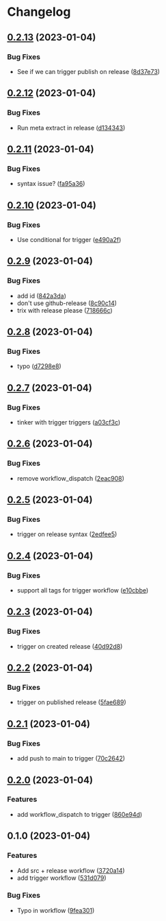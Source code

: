 # Changelog

## [0.2.13](https://github.com/pabrahamsson/release-workflow/compare/v0.2.12...v0.2.13) (2023-01-04)


### Bug Fixes

* See if we can trigger publish on release ([8d37e73](https://github.com/pabrahamsson/release-workflow/commit/8d37e73cf9eaf8c18e138af2f03ac22d8c9259d9))

## [0.2.12](https://github.com/pabrahamsson/release-workflow/compare/v0.2.11...v0.2.12) (2023-01-04)


### Bug Fixes

* Run meta extract in release ([d134343](https://github.com/pabrahamsson/release-workflow/commit/d134343a364553eb66482aae307af5057b677b34))

## [0.2.11](https://github.com/pabrahamsson/release-workflow/compare/v0.2.10...v0.2.11) (2023-01-04)


### Bug Fixes

* syntax issue? ([fa95a36](https://github.com/pabrahamsson/release-workflow/commit/fa95a364f156379bffb3a92085990c1232d1bdb5))

## [0.2.10](https://github.com/pabrahamsson/release-workflow/compare/v0.2.9...v0.2.10) (2023-01-04)


### Bug Fixes

* Use conditional for trigger ([e490a2f](https://github.com/pabrahamsson/release-workflow/commit/e490a2f3f50764baa925ec53a9b6c961c449679b))

## [0.2.9](https://github.com/pabrahamsson/release-workflow/compare/v0.2.8...v0.2.9) (2023-01-04)


### Bug Fixes

* add id ([842a3da](https://github.com/pabrahamsson/release-workflow/commit/842a3dac38719eb6fece21767c3e8bd033780c8c))
* don't use github-release ([8c90c14](https://github.com/pabrahamsson/release-workflow/commit/8c90c14bc3a96df9b3020cf88764fe50b7d992a9))
* trix with release please ([718666c](https://github.com/pabrahamsson/release-workflow/commit/718666ca2652ef3ba95cbbae365fe0ca6c1137fc))

## [0.2.8](https://github.com/pabrahamsson/release-workflow/compare/v0.2.7...v0.2.8) (2023-01-04)


### Bug Fixes

* typo ([d7298e8](https://github.com/pabrahamsson/release-workflow/commit/d7298e8ae1169531d8678f83695f278d3a280436))

## [0.2.7](https://github.com/pabrahamsson/release-workflow/compare/v0.2.6...v0.2.7) (2023-01-04)


### Bug Fixes

* tinker with trigger triggers ([a03cf3c](https://github.com/pabrahamsson/release-workflow/commit/a03cf3cf4ed0c294e39b6bd6528ced40324ea098))

## [0.2.6](https://github.com/pabrahamsson/release-workflow/compare/v0.2.5...v0.2.6) (2023-01-04)


### Bug Fixes

* remove workflow_dispatch ([2eac908](https://github.com/pabrahamsson/release-workflow/commit/2eac908cf01802b742867d15f0f08849f41efc56))

## [0.2.5](https://github.com/pabrahamsson/release-workflow/compare/v0.2.4...v0.2.5) (2023-01-04)


### Bug Fixes

* trigger on release syntax ([2edfee5](https://github.com/pabrahamsson/release-workflow/commit/2edfee51f0b7ab754872a6b0a4b0403c3496227e))

## [0.2.4](https://github.com/pabrahamsson/release-workflow/compare/v0.2.3...v0.2.4) (2023-01-04)


### Bug Fixes

* support all tags for trigger workflow ([e10cbbe](https://github.com/pabrahamsson/release-workflow/commit/e10cbbe44eced31f5befa7fcd5d00a908908ed3e))

## [0.2.3](https://github.com/pabrahamsson/release-workflow/compare/v0.2.2...v0.2.3) (2023-01-04)


### Bug Fixes

* trigger on created release ([40d92d8](https://github.com/pabrahamsson/release-workflow/commit/40d92d8418389d9596dd395b219dfc23e2e0e021))

## [0.2.2](https://github.com/pabrahamsson/release-workflow/compare/v0.2.1...v0.2.2) (2023-01-04)


### Bug Fixes

* trigger on published release ([5fae689](https://github.com/pabrahamsson/release-workflow/commit/5fae689ecaae6d6afe7c3ebcdf30f6cb31fc42b7))

## [0.2.1](https://github.com/pabrahamsson/release-workflow/compare/v0.2.0...v0.2.1) (2023-01-04)


### Bug Fixes

* add push to main to trigger ([70c2642](https://github.com/pabrahamsson/release-workflow/commit/70c26427ec9f5068242e151d55a415ded762606b))

## [0.2.0](https://github.com/pabrahamsson/release-workflow/compare/v0.1.0...v0.2.0) (2023-01-04)


### Features

* add workflow_dispatch to trigger ([860e94d](https://github.com/pabrahamsson/release-workflow/commit/860e94d780b5d1b2ae860db2a710ee28c307c09a))

## 0.1.0 (2023-01-04)


### Features

* Add src + release workflow ([3720a14](https://github.com/pabrahamsson/release-workflow/commit/3720a14b5551abc65cc5bdd52e751685cb08eadf))
* add trigger workflow ([531d079](https://github.com/pabrahamsson/release-workflow/commit/531d079a9f762de2beabe45cf47b8266582a1ac7))


### Bug Fixes

* Typo in workflow ([9fea301](https://github.com/pabrahamsson/release-workflow/commit/9fea301e26fe8ae29097b2575f2d835a8e8566de))
